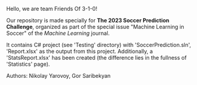 Hello, we are team Friends Of 3-1-0!

Our repository is made specially for **The 2023 Soccer Prediction Challenge**, organized as part of the special issue "Machine Learning in Soccer" of the _Machine Learning_ journal.

It contains C# project (see 'Testing' directory) with 'SoccerPrediction.sln', 'Report.xlsx' as the output from this project. Additionally, a 'StatsReport.xlsx' has been created (the difference lies in the fullness of 'Statistics' page).

Authors:
Nikolay Yarovoy, Gor Saribekyan

